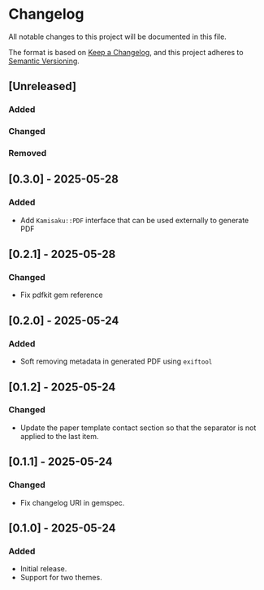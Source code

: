 # Changelog

All notable changes to this project will be documented in this file.

The format is based on [Keep a Changelog](https://keepachangelog.com/en/1.1.0/),
and this project adheres to [Semantic Versioning](https://semver.org/spec/v2.0.0.html).

## [Unreleased]

### Added

### Changed

### Removed

## [0.3.0] - 2025-05-28

### Added
- Add `Kamisaku::PDF` interface that can be used externally to generate PDF

## [0.2.1] - 2025-05-28

### Changed
- Fix pdfkit gem reference

## [0.2.0] - 2025-05-24

### Added
- Soft removing metadata in generated PDF using `exiftool`

## [0.1.2] - 2025-05-24

### Changed

- Update the paper template contact section so that the separator is not applied to the last item.

## [0.1.1] - 2025-05-24

### Changed

- Fix changelog URI in gemspec.

## [0.1.0] - 2025-05-24

### Added

- Initial release.
- Support for two themes.
